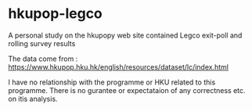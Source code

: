 # hkupop-legco

A personal study on the hkupopy web site contained Legco exit-poll and rolling survey results

The data come from : https://www.hkupop.hku.hk/english/resources/dataset/lc/index.html

I have no relationship with the programme or HKU related to this programme.  There is no gurantee or expectataion of any correctness etc. on itis analysis.
